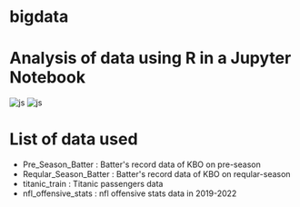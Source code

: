 # bigdata

# Analysis of data using R in a Jupyter Notebook


![js](https://img.shields.io/badge/R-276DC3?style=for-the-badge&logo=r&logoColor=white)
![js](https://img.shields.io/badge/Jupyter-F37626?style=for-the-badge&logo=jupyter&logoColor=white)

# List of data used
- Pre_Season_Batter : Batter's record data of KBO on pre-season
- Reqular_Season_Batter : Batter's record data of KBO on reqular-season
- titanic_train : Titanic passengers data
- nfl_offensive_stats : nfl offensive stats data in 2019-2022
